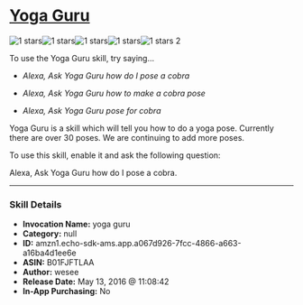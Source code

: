 # [Yoga Guru](http://alexa.amazon.com/#skills/amzn1.echo-sdk-ams.app.a067d926-7fcc-4866-a663-a16ba4d1ee6e)
![1 stars](../../images/ic_star_black_18dp_1x.png)![1 stars](../../images/ic_star_border_black_18dp_1x.png)![1 stars](../../images/ic_star_border_black_18dp_1x.png)![1 stars](../../images/ic_star_border_black_18dp_1x.png)![1 stars](../../images/ic_star_border_black_18dp_1x.png) 2

To use the Yoga Guru skill, try saying...

* *Alexa, Ask Yoga Guru how do I pose a cobra*

* *Alexa, Ask Yoga Guru how to make a cobra pose*

* *Alexa, Ask Yoga Guru pose for cobra*

Yoga Guru is a skill which will tell you how to do a yoga pose.  Currently there are over 30 poses.  We are continuing to add more poses.

To use this skill, enable it and ask the following question:

Alexa, Ask Yoga Guru how do I pose a cobra.

***

### Skill Details

* **Invocation Name:** yoga guru
* **Category:** null
* **ID:** amzn1.echo-sdk-ams.app.a067d926-7fcc-4866-a663-a16ba4d1ee6e
* **ASIN:** B01FJFTLAA
* **Author:** wesee
* **Release Date:** May 13, 2016 @ 11:08:42
* **In-App Purchasing:** No
